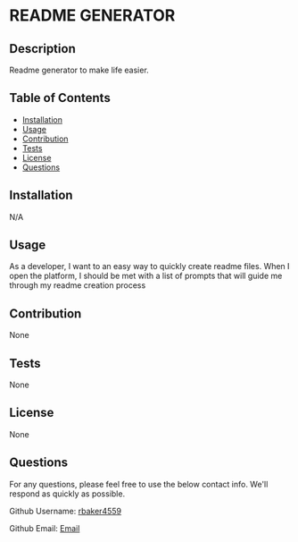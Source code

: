 
# README GENERATOR
 

## Description 


Readme generator to make life easier.



## Table of Contents 


- [Installation](#installation)
- [Usage](#usage)
- [Contribution](#contribution)
- [Tests](#tests)
- [License](#license)
- [Questions](#questions)

## Installation


N/A



## Usage


As a developer, I want to an easy way to quickly create readme files. When I open the platform, I should be met with a list of prompts that will guide me through my readme creation process



## Contribution


None



## Tests


None



## License

None




## Questions


For any questions, please feel free to use the below contact info. We'll respond as quickly as possible.


Github Username: [rbaker4559](https://github.com/rbaker4559)

Github Email: [Email](mailto:reginaldsbaker@icloud.com)
    